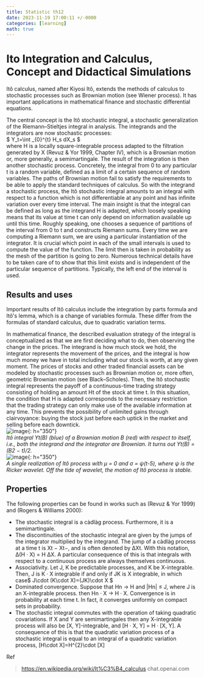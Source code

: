 ```yaml
---
title: Statistic th12
date: 2023-11-19 17:00:11 +/-0000
categories: [learning]
math: true
---
```

# Ito Integration and Calculus, Concept and Didactical Simulations
Itô calculus, named after Kiyosi Itô, extends the methods of calculus to stochastic processes such as Brownian motion (see Wiener process). It has important applications in mathematical finance and stochastic differential equations.

The central concept is the Itô stochastic integral, a stochastic generalization of the Riemann–Stieltjes integral in analysis. The integrands and the integrators are now stochastic processes: <br>
$ Y_t=\int _{0}^{t} H_s dX_s $  <br>
where H is a locally square-integrable process adapted to the filtration generated by X (Revuz & Yor 1999, Chapter IV), which is a Brownian motion or, more generally, a semimartingale. The result of the integration is then another stochastic process. Concretely, the integral from 0 to any particular t is a random variable, defined as a limit of a certain sequence of random variables. The paths of Brownian motion fail to satisfy the requirements to be able to apply the standard techniques of calculus. So with the integrand a stochastic process, the Itô stochastic integral amounts to an integral with respect to a function which is not differentiable at any point and has infinite variation over every time interval. The main insight is that the integral can be defined as long as the integrand H is adapted, which loosely speaking means that its value at time t can only depend on information available up until this time. Roughly speaking, one chooses a sequence of partitions of the interval from 0 to t and constructs Riemann sums. Every time we are computing a Riemann sum, we are using a particular instantiation of the integrator. It is crucial which point in each of the small intervals is used to compute the value of the function. The limit then is taken in probability as the mesh of the partition is going to zero. Numerous technical details have to be taken care of to show that this limit exists and is independent of the particular sequence of partitions. Typically, the left end of the interval is used.

## Results and uses
Important results of Itô calculus include the integration by parts formula and Itô's lemma, which is a change of variables formula. These differ from the formulas of standard calculus, due to quadratic variation terms.

In mathematical finance, the described evaluation strategy of the integral is conceptualized as that we are first deciding what to do, then observing the change in the prices. The integrand is how much stock we hold, the integrator represents the movement of the prices, and the integral is how much money we have in total including what our stock is worth, at any given moment. The prices of stocks and other traded financial assets can be modeled by stochastic processes such as Brownian motion or, more often, geometric Brownian motion (see Black–Scholes). Then, the Itô stochastic integral represents the payoff of a continuous-time trading strategy consisting of holding an amount Ht of the stock at time t. In this situation, the condition that H is adapted corresponds to the necessary restriction that the trading strategy can only make use of the available information at any time. This prevents the possibility of unlimited gains through clairvoyance: buying the stock just before each uptick in the market and selling before each downtick. <br>
![image](https://github.com/Cheroberous/cheroberous.github.io/assets/102479391/ed8335db-c19c-47f6-88e1-b27e7750d8f9){: h="350"} <br>
_Itô integral Yt(B) (blue) of a Brownian motion B (red) with respect to itself, i.e., both the integrand and the integrator are Brownian. It turns out Yt(B) = (B2 − t)/2._ <br>
![image](https://github.com/Cheroberous/cheroberous.github.io/assets/102479391/2b299daa-4ebb-422f-b7db-8f11d2939c83){: h="350"} <br>
_A single realization of Itô process with μ = 0 and σ = ψ(t-5), where ψ is the Ricker wavelet. Off the tide of wavelet, the motion of Itô process is stable._ <br>


## Properties

The following properties can be found in works such as (Revuz & Yor 1999) and (Rogers & Williams 2000): <br>

+ The stochastic integral is a càdlàg process. Furthermore, it is a semimartingale.
+ The discontinuities of the stochastic integral are given by the jumps of the integrator multiplied by the integrand. The jump of a càdlàg process at a time t is Xt − Xt−, and is often denoted by ΔXt. With this notation, Δ(H · X) = H ΔX. A particular consequence of this is that integrals with respect to a continuous process are always themselves continuous.
+ Associativity. Let J, K be predictable processes, and K be X-integrable. Then, J is K · X integrable if and only if JK is X integrable, in which case$ J\cdot (K\cdot X)=(JK)\cdot X $
+ Dominated convergence. Suppose that Hn → H and |Hn| ≤ J, where J is an X-integrable process. then Hn · X → H · X. Convergence is in probability at each time t. In fact, it converges uniformly on compact sets in probability.
+ The stochastic integral commutes with the operation of taking quadratic covariations. If X and Y are semimartingales then any X-integrable process will also be [X, Y]-integrable, and [H · X, Y] = H · [X, Y]. A consequence of this is that the quadratic variation process of a stochastic integral is equal to an integral of a quadratic variation process, [H\cdot X]=H^{2}\cdot [X]





Ref
>https://en.wikipedia.org/wiki/It%C3%B4_calculus
>chat.openai.com

